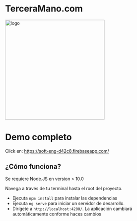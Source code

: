 # TerceraMano.com

<img src="./src/assets/logo_quarentime.png" width="320" alt="logo"/>

# Demo completo

Click en: https://soft-eng-d42c8.firebaseapp.com/

## ¿Cómo funciona?

Se requiere Node.JS en version > 10.0

Navega a través de tu terminal hasta el root del proyecto.

* Ejecuta `npm install` para instalar las dependencias
* Ejecuta `ng serve` para iniciar un servidor de desarrollo.
* Dirígete a `http://localhost:4200/`. La aplicación cambiará automáticamente conforme haces cambios


